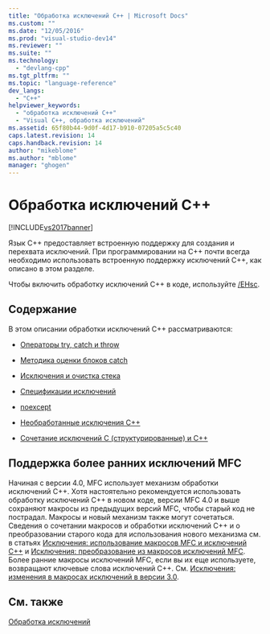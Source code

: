 ```yaml
---
title: "Обработка исключений С++ | Microsoft Docs"
ms.custom: ""
ms.date: "12/05/2016"
ms.prod: "visual-studio-dev14"
ms.reviewer: ""
ms.suite: ""
ms.technology: 
  - "devlang-cpp"
ms.tgt_pltfrm: ""
ms.topic: "language-reference"
dev_langs: 
  - "C++"
helpviewer_keywords: 
  - "обработка исключений С++"
  - "Visual C++, обработка исключений"
ms.assetid: 65f80b44-9d0f-4d17-b910-07205a5c5c40
caps.latest.revision: 14
caps.handback.revision: 14
author: "mikeblome"
ms.author: "mblome"
manager: "ghogen"
---
```

# Обработка исключений С++
[!INCLUDE[vs2017banner](../assembler/inline/includes/vs2017banner.md)]

Язык C\+\+ предоставляет встроенную поддержку для создания и перехвата исключений.  При программировании на C\+\+ почти всегда необходимо использовать встроенную поддержку исключений C\+\+, как описано в этом разделе.  
  
 Чтобы включить обработку исключений C\+\+ в коде, используйте [\/EHsc](../build/reference/eh-exception-handling-model.md).  
  
## Содержание  
 В этом описании обработки исключений C\+\+ рассматриваются:  
  
-   [Операторы try, catch и throw](../cpp/try-throw-and-catch-statements-cpp.md)  
  
-   [Методика оценки блоков catch](../Topic/How%20Catch%20Blocks%20are%20Evaluated%20\(C++\).md)  
  
-   [Исключения и очистка стека](../cpp/exceptions-and-stack-unwinding-in-cpp.md)  
  
-   [Спецификации исключений](../cpp/exception-specifications-throw-cpp.md)  
  
-   [noexcept](../Topic/noexcept%20\(C++\).md)  
  
-   [Необработанные исключения C\+\+](../cpp/unhandled-cpp-exceptions.md)  
  
-   [Сочетание исключений C \(структурированные\) и C\+\+](../Topic/Mixing%20C%20\(Structured\)%20and%20C++%20Exceptions.md)  
  
## Поддержка более ранних исключений MFC  
 Начиная с версии 4.0, MFC использует механизм обработки исключений C\+\+.  Хотя настоятельно рекомендуется использовать обработку исключений C\+\+ в новом коде, версии MFC 4.0 и выше сохраняют макросы из предыдущих версий MFC, чтобы старый код не пострадал.  Макросы и новый механизм также могут сочетаться.  Сведения о сочетании макросов и обработки исключений C\+\+ и о преобразовании старого кода для использования нового механизма см. в статьях [Исключения: использование макросов MFC и исключений C\+\+](../mfc/exceptions-using-mfc-macros-and-cpp-exceptions.md) и [Исключения: преобразование из макросов исключений MFC](../mfc/exceptions-converting-from-mfc-exception-macros.md).  Более ранние макросы исключений MFC, если вы их еще используете, возвращают ключевые слова исключений C\+\+.  См. [Исключения: изменения в макросах исключений в версии 3.0](../mfc/exceptions-changes-to-exception-macros-in-version-3-0.md).  
  
## См. также  
 [Обработка исключений](../cpp/exception-handling-in-visual-cpp.md)